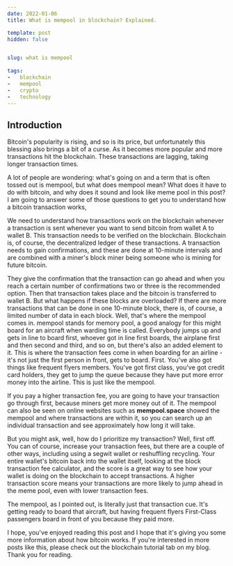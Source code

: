 ```yaml
---
date: 2022-01-06
title: What is mempool in blockchain? Explained.

template: post
hidden: false


slug: what is mempool
  
tags:
-   blockchain
-   mempool
-   crypto
-   technology
---
```

<!-- more -->


<!-- more -->



## Introduction

Bitcoin's popularity is rising, and so is its price, but unfortunately this blessing also brings a bit of a curse. As it becomes more popular and more transactions hit the blockchain. These transactions are lagging, taking longer transaction times. 

A lot of people are wondering: what's going on and a term that is often tossed out is mempool, but what does mempool mean? What does it have to do with bitcoin, and why does it sound and look like meme pool in this post? I am going to answer some of those questions to get you to understand how a bitcoin transaction works, 

We need to understand how transactions work on the blockchain whenever a transaction is sent whenever you want to send bitcoin from wallet A to wallet B. This transaction needs to be verified on the blockchain. Blockchain is, of course, the decentralized ledger of these transactions. A transaction needs to gain confirmations, and these are done at 10-minute intervals and are combined with a miner's block miner being someone who is mining for future bitcoin. 

They give the confirmation that the transaction can go ahead and when you reach a certain number of confirmations two or three is the recommended option. Then that transaction takes place and the bitcoin is transferred to wallet B. But what happens if these blocks are overloaded? If there are more transactions that can be done in one 10-minute block, there is, of course, a limited number of data in each block. Well, that's where the mempool comes in. mempool stands for memory pool, a good analogy for this might board for an aircraft when warding time is called. Everybody jumps up and gets in line to board first, whoever got in line first boards, the airplane first and then second and third, and so on, but there's also an added element to it. This is where the transaction fees come in when boarding for an airline - it's not just the first person in front, gets to board. First. You've also got things like frequent flyers members. You've got first class, you've got credit card holders, they get to jump the queue because they have put more error money into the airline. This is just like the mempool. 

If you pay a higher transaction fee, you are going to have your transaction go through first, because miners get more money out of it. The mempool can also be seen on online websites such as **mempool.space** showed the mempool and where transactions are within it, so you can search up an individual transaction and see approximately how long it will take. 

But you might ask, well, how do I prioritize my transaction? Well, first off. You can of course, increase your transaction fees, but there are a couple of other ways, including using a segwit wallet or reshuffling recycling. Your entire wallet's bitcoin back into the wallet itself, looking at the block transaction fee calculator, and the score is a great way to see how your wallet is doing on the blockchain to accept transactions. A higher transaction score means your transactions are more likely to jump ahead in the meme pool, even with lower transaction fees. 

The mempool, as I pointed out, is literally just that transaction cue. It's getting ready to board that aircraft, but having frequent flyers First-Class passengers board in front of you because they paid more. 

I hope, you've enjoyed reading this post and I hope that it's giving you some more information about how bitcoin works. If you're interested in more posts like this, please check out the blockchain tutorial tab on my blog. Thank you for reading.

